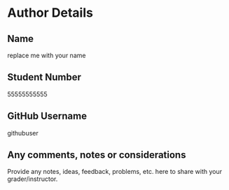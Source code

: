 # Author Details

## Name

replace me with your name

## Student Number

55555555555

## GitHub Username

githubuser

## Any comments, notes or considerations

Provide any notes, ideas, feedback, problems, etc. here to share with your grader/instructor.

